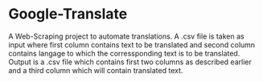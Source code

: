 # Google-Translate
A Web-Scraping project to automate translations. A .csv file is taken as input where first column contains text to be translated and second column contains langage to which the corressponding text is to be translated. Output is a .csv file which contains first two columns as described earlier and a third column which will contain translated text.
